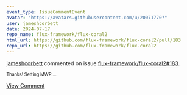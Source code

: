 ```yaml
---
event_type: IssueCommentEvent
avatar: "https://avatars.githubusercontent.com/u/20071770?"
user: jameshcorbett
date: 2024-07-17
repo_name: flux-framework/flux-coral2
html_url: https://github.com/flux-framework/flux-coral2/pull/183
repo_url: https://github.com/flux-framework/flux-coral2
---
```


<a href='https://github.com/jameshcorbett' target='_blank'>jameshcorbett</a> commented on issue <a href='https://github.com/flux-framework/flux-coral2/pull/183' target='_blank'>flux-framework/flux-coral2#183</a>.

<small>Thanks! Setting MWP....</small>

<a href='https://github.com/flux-framework/flux-coral2/pull/183' target='_blank'>View Comment</a>